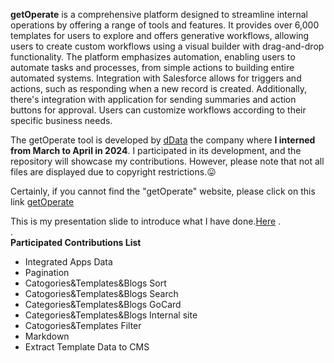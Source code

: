**getOperate** is a comprehensive platform designed to streamline internal operations by offering a range of tools and features. It provides over 6,000 templates for users to explore and offers generative workflows, allowing users to create custom workflows using a visual builder with drag-and-drop functionality. The platform emphasizes automation, enabling users to automate tasks and processes, from simple actions to building entire automated systems. Integration with Salesforce allows for triggers and actions, such as responding when a new record is created. Additionally, there's integration with application for sending summaries and action buttons for approval. Users can customize workflows according to their specific business needs.

The getOperate tool is developed by [dData](https://th.linkedin.com/company/ddataco) the company where **I interned from March to April in 2024**. I participated in its development, and the repository will showcase my contributions. However, please note that not all files are displayed due to copyright restrictions.😛

Certainly, if you cannot find the "getOperate" website, please click on this link [getOperate](https://getoperate.com/)  

This is my presentation slide to introduce what I have done.[Here](https://1drv.ms/p/s!Apx47cy95LLghmD5vt5yb800m15z?e=m2bp70)
.  
.  
**Participated Contributions List**
- Integrated Apps Data
- Pagination
- Catogories&Templates&Blogs Sort
- Catogories&Templates&Blogs Search
- Categories&Templates&Blogs GoCard
- Categories&Templates&Blogs Internal site
- Catogories&Templates Filter
- Markdown
- Extract Template Data to CMS
